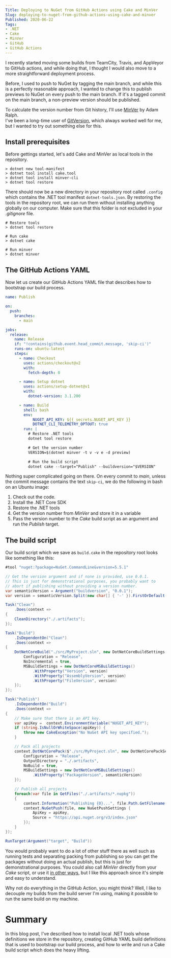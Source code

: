 ```yaml
---
Title: Deploying to NuGet from GitHub Actions using Cake and MinVer
Slug: deploying-to-nuget-from-github-actions-using-cake-and-minver
Published: 2020-06-22
Tags:
- .NET
- Cake
- MinVer
- GitHub
- GitHub Actions
---
```


I recently started moving some builds from TeamCity, Travis, and AppVeyor to GitHub actions, 
and while doing that, I thought I would also move to a more straightforward deployment process.  

Before, I used to push to NuGet by tagging the main branch, and while this is a perfectly reasonable 
approach, I wanted to change this to publish previews to NuGet on every push to the main branch.
If it's a tagged commit on the main branch, a non-preview version should be published.

To calculate the version number from Git history, I'll use 
[MinVer](https://github.com/adamralph/minver) by Adam Ralph.  
I've been a long-time user of [GitVersion](https://github.com/GitTools/GitVersion), 
which always worked well for me, but I wanted to try out something else for this.

## Install prerequisites

Before gettings started, let's add Cake and MinVer as local tools in the repository.

```
> dotnet new tool-manifest
> dotnet tool install cake.tool
> dotnet tool install minver-cli
> dotnet tool restore
```

There should now be a new directory in your repository root called `.config` which contains 
the .NET tool manifest `dotnet-tools.json`. By restoring the tools in the repository root, 
we can run them without installing anything globally on our computer. Make sure that this 
folder is not excluded in your _.gitignore_ file.

```
# Restore tools
> dotnet tool restore

# Run cake
> dotnet cake

# Run minver
> dotnet minver
```

## The GitHub Actions YAML

Now let us create our GitHub Actions YAML file that describes how to bootstrap
our build process.

```yaml
name: Publish

on:
  push:
    branches:
      - main

jobs:
  release:
    name: Release
    if: "!contains(github.event.head_commit.message, 'skip-ci')"
    runs-on: ubuntu-latest
    steps:
      - name: Checkout
        uses: actions/checkout@v2
        with:
          fetch-depth: 0

      - name: Setup dotnet
        uses: actions/setup-dotnet@v1
        with:
          dotnet-version: 3.1.200

      - name: Build
        shell: bash
        env:
            NUGET_API_KEY: ${{ secrets.NUGET_API_KEY }}
            DOTNET_CLI_TELEMETRY_OPTOUT: true
        run: |
          # Restore .NET tools
          dotnet tool restore

          # Get the version number
          VERSION=$(dotnet minver -t v -v e -d preview)

          # Run the build script
          dotnet cake --target="Publish" --buildversion="$VERSION" 
```

Nothing super complicated going on there. On every commit to _main_,
unless the commit message contains the text `skip-ci`, we do the following 
in bash on an Ubuntu image:

1. Check out the code.
2. Install the .NET Core SDK
3. Restore the .NET tools
4. Get the version number from _MinVer_ and store it in a variable
5. Pass the version number to the _Cake_ build script as an argument and run 
   the _Publish_ target.

## The build script

Our build script which we save as `build.cake` in the repository root
looks like something like this:

```csharp
#tool "nuget:?package=NuGet.CommandLine&version=5.5.1"

// Get the version argument and if none is provided, use 0.0.1.
// This is just for demonstrational purposes, you probably want to
// abort if publishing without providing a version number.
var semanticVersion = Argument("buildversion", "0.0.1");
var version = semanticVersion.Split(new char[] { '-' }).FirstOrDefault() ?? semanticVersion;

Task("Clean")
    .Does(context => 
{
    CleanDirectory("./.artifacts");
});

Task("Build")
    .IsDependentOn("Clean")
    .Does(context => 
{
    DotNetCoreBuild("./src/MyProject.sln", new DotNetCoreBuildSettings {
        Configuration = "Release",
        NoIncremental = true,
        MSBuildSettings = new DotNetCoreMSBuildSettings()
            .WithProperty("Version", version)
            .WithProperty("AssemblyVersion", version)
            .WithProperty("FileVersion", version)
    });
});

Task("Publish")
    .IsDependentOn("Build")
    .Does(context => 
{
    // Make sure that there is an API key.
    var apiKey =  context.EnvironmentVariable("NUGET_API_KEY");
    if (string.IsNullOrWhiteSpace(apiKey)) {
        throw new CakeException("No NuGet API key specified.");
    }

    // Pack all projects
    context.DotNetCorePack($"./src/MyProject.sln", new DotNetCorePackSettings {
        Configuration = "Release",
        OutputDirectory = "./.artifacts",
        NoBuild = true,
        MSBuildSettings = new DotNetCoreMSBuildSettings()
            .WithProperty("PackageVersion", semanticVersion)
    });

    // Publish all projects
    foreach(var file in GetFiles("./.artifacts/*.nupkg"))
    {
        context.Information("Publishing {0}...", file.Path.GetFilename().FullPath);
        context.NuGetPush(file, new NuGetPushSettings {
            ApiKey = apiKey,
            Source = "https://api.nuget.org/v3/index.json"
        });
    }
});

RunTarget(Argument("target", "Build"))
```

You would probably want to do a lot of other stuff there as well such
as running tests and separating packing from publishing so you can get
the packages without doing an actual publish, but this is just for
demonstrational purposes. You could also call _MinVer_ directly 
from your _Cake_ script, or use it 
[in other ways](https://github.com/adamralph/minver#usage), but I
like this approach since it's simple and easy to understand.

Why not do everything in the GitHub Action, you might think? Well, 
I like to decouple my builds from the build server I'm using, 
making it possible to run the same build on my machine.

# Summary

In this blog post, I've described how to install local .NET tools whose 
definitions we store in the repository, creating GitHub YAML build definitions
that is used to bootstrap our build process, and how to write and run a 
Cake build script which does the heavy lifting.